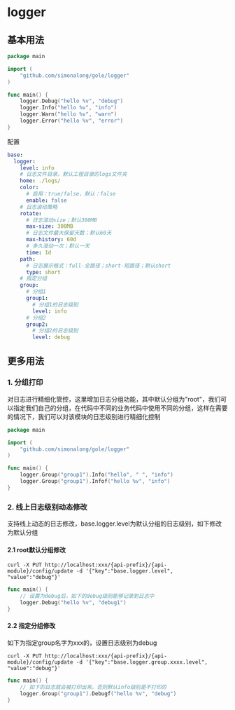 # logger

## 基本用法
```go
package main

import (
    "github.com/simonalong/gole/logger"
)

func main() {
    logger.Debug("hello %v", "debug")
    logger.Info("hello %v", "info")
    logger.Warn("hello %v", "warn")
    logger.Error("hello %v", "error")
}
```
配置
```yaml
base:
  logger:
    level: info
    # 日志文件目录，默认工程目录的logs文件夹
    home: ./logs/
    color:
      # 启用：true/false，默认：false
      enable: false
    # 日志滚动策略
    rotate:
      # 日志滚动size；默认300MB
      max-size: 300MB
      # 日志文件最大保留天数；默认60天
      max-history: 60d
      # 多久滚动一次；默认一天
      time: 1d
    path:
      # 日志展示格式：full-全路径；short-短路径；默认short
      type: short
    # 指定分组
    group:
      # 分组1
      group1:
        # 分组1的日志级别
        level: info
      # 分组2
      group2:
        # 分组2的日志级别
        level: debug
```

## 更多用法
### 1. 分组打印
对日志进行精细化管控，这里增加日志分组功能，其中默认分组为"root"，我们可以指定我们自己的分组，在代码中不同的业务代码中使用不同的分组，这样在需要的情况下，我们可以对该模块的日志级别进行精细化控制
```go
package main

import (
    "github.com/simonalong/gole/logger"
)

func main() {
    logger.Group("group1").Info("hello", " ", "info")
    logger.Group("group1").Infof("hello %v", "info")
}
```
### 2. 线上日志级别动态修改
支持线上动态的日志修改，base.logger.level为默认分组的日志级别，如下修改为默认分组
#### 2.1 root默认分组修改
```shell
curl -X PUT http://localhost:xxx/{api-prefix}/{api-module}/config/update -d '{"key":"base.logger.level", "value":"debug"}'
```
```go
func main() {
    // 设置为debug后，如下的debug级别能够记录到日志中
    logger.Debug("hello %v", "debug1")
}
```

#### 2.2 指定分组修改
如下为指定group名字为xxx的，设置日志级别为debug
```shell
curl -X PUT http://localhost:xxx/{api-prefix}/{api-module}/config/update -d '{"key":"base.logger.group.xxxx.level", "value":"debug"}'
```
```go
func main() {
    // 如下的日志就会被打印出来，否则默认info级别是不打印的
    logger.Group("group1").Debugf("hello %v", "debug")
}
```

